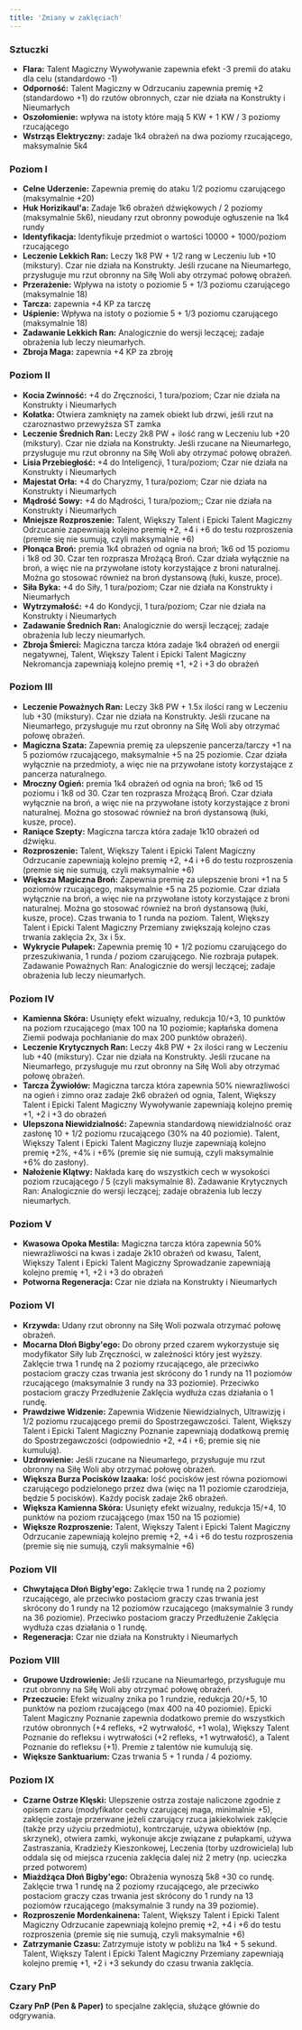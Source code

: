 ```yaml
---
title: 'Zmiany w zaklęciach'
---
```



### Sztuczki
- **Flara:** Talent Magiczny Wywoływanie zapewnia efekt -3 premii do ataku dla celu (standardowo -1)
- **Odporność:** Talent Magiczny w Odrzucaniu zapewnia premię +2 (standardowo +1) do rzutów obronnych, czar nie działa na Konstrukty i Nieumarłych
- **Oszołomienie:** wpływa na istoty które mają 5 KW + 1 KW / 3 poziomy rzucającego
- **Wstrząs Elektryczny:** zadaje 1k4 obrażeń na dwa poziomy rzucającego, maksymalnie 5k4

### Poziom I
- **Celne Uderzenie:** Zapewnia premię do ataku 1/2 poziomu czarującego (maksymalnie +20)
- **Huk Horizikaul'a:** Zadaje 1k6 obrażeń dźwiękowych / 2 poziomy (maksymalnie 5k6), nieudany rzut obronny powoduje ogłuszenie na 1k4 rundy
- **Identyfikacja:** Identyfikuje przedmiot o wartości 10000 + 1000/poziom rzucającego
- **Leczenie Lekkich Ran:** Leczy 1k8 PW + 1/2 rang w Leczeniu lub +10 (mikstury). Czar nie działa na Konstrukty. Jeśli rzucane na Nieumarłego, przysługuje mu rzut obronny na Siłę Woli aby otrzymać połowę obrażeń.
- **Przerażenie:** Wpływa na istoty o poziomie 5 + 1/3 poziomu czarującego (maksymalnie 18)
- **Tarcza:** zapewnia +4 KP za tarczę
- **Uśpienie:** Wpływa na istoty o poziomie 5 + 1/3 poziomu czarującego (maksymalnie 18)
- **Zadawanie Lekkich Ran:** Analogicznie do wersji leczącej; zadaje obrażenia lub leczy nieumarłych.
- **Zbroja Maga:** zapewnia +4 KP za zbroję

### Poziom II
- **Kocia Zwinność:** +4 do Zręczności, 1 tura/poziom; Czar nie działa na Konstrukty i Nieumarłych
- **Kołatka:** Otwiera zamknięty na zamek obiekt lub drzwi, jeśli rzut na czaroznastwo przewyższa ST zamka
- **Leczenie Średnich Ran:** Leczy 2k8 PW + ilość rang w Leczeniu lub +20 (mikstury). Czar nie działa na Konstrukty. Jeśli rzucane na Nieumarłego, przysługuje mu rzut obronny na Siłę Woli aby otrzymać połowę obrażeń.
- **Lisia Przebiegłość:** +4 do Inteligencji, 1 tura/poziom; Czar nie działa na Konstrukty i Nieumarłych
- **Majestat Orła:** +4 do Charyzmy, 1 tura/poziom; Czar nie działa na Konstrukty i Nieumarłych
- **Mądrość Sowy:** +4 do Mądrości, 1 tura/poziom;; Czar nie działa na Konstrukty i Nieumarłych
- **Mniejsze Rozproszenie:** Talent, Większy Talent i Epicki Talent Magiczny Odrzucanie zapewniają kolejno premię +2, +4 i +6 do testu rozproszenia (premie się nie sumują, czyli maksymalnie +6)
- **Płonąca Broń:** premia 1k4 obrażeń od ognia na broń; 1k6 od 15 poziomu i 1k8 od 30. Czar ten rozprasza Mrożącą Broń. Czar działa wyłącznie na broń, a więc nie na przywołane istoty korzystające z broni naturalnej. Można go stosować również na broń dystansową (łuki, kusze, proce).
- **Siła Byka:** +4 do Siły, 1 tura/poziom; Czar nie działa na Konstrukty i Nieumarłych
- **Wytrzymałość:** +4 do Kondycji, 1 tura/poziom; Czar nie działa na Konstrukty i Nieumarłych
- **Zadawanie Średnich Ran:** Analogicznie do wersji leczącej; zadaje obrażenia lub leczy nieumarłych.
- **Zbroja Śmierci:** Magiczna tarcza która zadaje 1k4 obrażeń od energii negatywnej, Talent, Większy Talent i Epicki Talent Magiczny Nekromancja zapewniają kolejno premię +1, +2 i +3 do obrażeń

### Poziom III
- **Leczenie Poważnych Ran:** Leczy 3k8 PW + 1.5x ilości rang w Leczeniu lub +30 (mikstury). Czar nie działa na Konstrukty. Jeśli rzucane na Nieumarłego, przysługuje mu rzut obronny na Siłę Woli aby otrzymać połowę obrażeń.
- **Magiczna Szata:** Zapewnia premię za ulepszenie pancerza/tarczy +1 na 5 poziomów rzucającego, maksymalnie +5 na 25 poziomie. Czar działa wyłącznie na przedmioty, a więc nie na przywołane istoty korzystające z pancerza naturalnego.
- **Mroczny Ogień:** premia 1k4 obrażeń od ognia na broń; 1k6 od 15 poziomu i 1k8 od 30. Czar ten rozprasza Mrożącą Broń. Czar działa wyłącznie na broń, a więc nie na przywołane istoty korzystające z broni naturalnej. Można go stosować również na broń dystansową (łuki, kusze, proce).
- **Raniące Szepty:** Magiczna tarcza która zadaje 1k10 obrażeń od dźwięku.
- **Rozproszenie:** Talent, Większy Talent i Epicki Talent Magiczny Odrzucanie zapewniają kolejno premię +2, +4 i +6 do testu rozproszenia (premie się nie sumują, czyli maksymalnie +6)
- **Większa Magiczna Broń:** Zapewnia premię za ulepszenie broni +1 na 5 poziomów rzucającego, maksymalnie +5 na 25 poziomie. Czar działa wyłącznie na broń, a więc nie na przywołane istoty korzystające z broni naturalnej. Można go stosować również na broń dystansową (łuki, kusze, proce). Czas trwania to 1 runda na poziom. Talent, Większy Talent i Epicki Talent Magiczny Przemiany zwiększają kolejno czas trwania zaklęcia 2x, 3x i 5x.
- **Wykrycie Pułapek:** Zapewnia premię 10 + 1/2 poziomu czarującego do przeszukiwania, 1 runda / poziom czarującego. Nie rozbraja pułapek.
Zadawanie Poważnych Ran: Analogicznie do wersji leczącej; zadaje obrażenia lub leczy nieumarłych.

### Poziom IV
- **Kamienna Skóra:** Usunięty efekt wizualny, redukcja 10/+3, 10 punktów na poziom rzucającego (max 100 na 10 poziomie; kapłańska domena Ziemii podwaja pochłanianie do max 200 punktów obrażeń).
- **Leczenie Krytycznych Ran:** Leczy 4k8 PW + 2x ilości rang w Leczeniu lub +40 (mikstury). Czar nie działa na Konstrukty. Jeśli rzucane na Nieumarłego, przysługuje mu rzut obronny na Siłę Woli aby otrzymać połowę obrażeń.
- **Tarcza Żywiołów:** Magiczna tarcza która zapewnia 50% niewrażliwości na ogień i zimno oraz zadaje 2k6 obrażeń od ognia, Talent, Większy Talent i Epicki Talent Magiczny Wywoływanie zapewniają kolejno premię +1, +2 i +3 do obrażeń
- **Ulepszona Niewidzialność:** Zapewnia standardową niewidzialność oraz zasłonę 10 + 1/2 poziomu rzucającego (30% na 40 poziomie). Talent, Większy Talent i Epicki Talent Magiczny Iluzje zapewniają kolejno premię +2%, +4% i +6% (premie się nie sumują, czyli maksymalnie +6% do zasłony).
- **Nałożenie Klątwy:** Nakłada karę do wszystkich cech w wysokości poziom rzucającego / 5 (czyli maksymalnie 8).
Zadawanie Krytycznych Ran: Analogicznie do wersji leczącej; zadaje obrażenia lub leczy nieumarłych.

### Poziom V
- **Kwasowa Opoka Mestila:** Magiczna tarcza która zapewnia 50% niewrażliwości na kwas i zadaje 2k10 obrażeń od kwasu, Talent, Większy Talent i Epicki Talent Magiczny Sprowadzanie zapewniają kolejno premię +1, +2 i +3 do obrażeń
- **Potworna Regeneracja:** Czar nie działa na Konstrukty i Nieumarłych

### Poziom VI
- **Krzywda:** Udany rzut obronny na Siłę Woli pozwala otrzymać połowę obrażeń.
- **Mocarna Dłoń Bigby'ego:** Do obrony przed czarem wykorzystuje się modyfikator Siły lub Zręczności, w zależności który jest wyższy. Zaklęcie trwa 1 rundę na 2 poziomy rzucającego, ale przeciwko postaciom graczy czas trwania jest skrócony do 1 rundy na 11 poziomów rzucającego (maksymalnie 3 rundy na 33 poziomie). Przeciwko postaciom graczy Przedłużenie Zaklęcia wydłuża czas działania o 1 rundę.
- **Prawdziwe Widzenie:** Zapewnia Widzenie Niewidzialnych, Ultrawizję i 1/2 poziomu rzucającego premii do Spostrzegawczości. Talent, Większy Talent i Epicki Talent Magiczny Poznanie zapewniają dodatkową premię do Spostrzegawczości (odpowiednio +2, +4 i +6; premie się nie kumulują).
- **Uzdrowienie:** Jeśli rzucane na Nieumarłego, przysługuje mu rzut obronny na Siłę Woli aby otrzymać połowę obrażeń.
- **Większa Burza Pocisków Izaaka:** Iość pocisków jest równa poziomowi czarującego podzielonego przez dwa (więc na 11 poziomie czarodzieja, będzie 5 pocisków). Każdy pocisk zadaje 2k6 obrażeń.
- **Większa Kamienna Skóra:** Usunięty efekt wizualny, redukcja 15/+4, 10 punktów na poziom rzucającego (max 150 na 15 poziomie)
- **Większe Rozproszenie:** Talent, Większy Talent i Epicki Talent Magiczny Odrzucanie zapewniają kolejno premię +2, +4 i +6 do testu rozproszenia (premie się nie sumują, czyli maksymalnie +6)

### Poziom VII
- **Chwytająca Dłoń Bigby'ego:** Zaklęcie trwa 1 rundę na 2 poziomy rzucającego, ale przeciwko postaciom graczy czas trwania jest skrócony do 1 rundy na 12 poziomów rzucającego (maksymalnie 3 rundy na 36 poziomie). Przeciwko postaciom graczy Przedłużenie Zaklęcia wydłuża czas działania o 1 rundę.
- **Regeneracja:** Czar nie działa na Konstrukty i Nieumarłych

### Poziom VIII
- **Grupowe Uzdrowienie:** Jeśli rzucane na Nieumarłego, przysługuje mu rzut obronny na Siłę Woli aby otrzymać połowę obrażeń.
- **Przeczucie:** Efekt wizualny znika po 1 rundzie, redukcja 20/+5, 10 punktów na poziom rzucającego (max 400 na 40 poziomie). Epicki Talent Magiczny Poznanie zapewnia dodatkowo premie do wszystkich rzutów obronnych (+4 refleks, +2 wytrwałość, +1 wola), Większy Talent Poznanie do refleksu i wytrwałości (+2 refleks, +1 wytrwałość), a Talent Poznanie do refleksu (+1). Premie z talentów nie kumulują się.
- **Większe Sanktuarium:** Czas trwania 5 + 1 runda / 4 poziomy.

### Poziom IX
- **Czarne Ostrze Klęski:** Ulepszenie ostrza zostaje naliczone zgodnie z opisem czaru (modyfikator cechy czarującej maga, minimalnie +5), zaklęcie zostaje przerwane jeżeli czarujący rzuca jakiekolwiek zaklęcie (także przy użyciu przedmiotu), kontrczaruje, używa obiektów (np. skrzynek), otwiera zamki, wykonuje akcje związane z pułapkami, używa Zastraszania, Kradzieży Kieszonkowej, Leczenia (torby uzdrowiciela) lub oddala się od miejsca rzucenia zaklęcia dalej niż 2 metry (np. ucieczka przed potworem)
- **Miażdżąca Dłoń Bigby'ego:** Obrażenia wynoszą 5k8 +30 co rundę. Zaklęcie trwa 1 rundę na 2 poziomy rzucającego, ale przeciwko postaciom graczy czas trwania jest skrócony do 1 rundy na 13 poziomów rzucającego (maksymalnie 3 rundy na 39 poziomie).
- **Rozproszenie Mordenkainena:** Talent, Większy Talent i Epicki Talent Magiczny Odrzucanie zapewniają kolejno premię +2, +4 i +6 do testu rozproszenia (premie się nie sumują, czyli maksymalnie +6)
- **Zatrzymanie Czasu:** Zatrzymuje istoty w pobliżu na 1k4 + 5 sekund. Talent, Większy Talent i Epicki Talent Magiczny Przemiany zapewniają kolejno premię +1, +2 i +3 sekundy do czasu trwania zaklęcia.

### Czary PnP
**Czary PnP (Pen & Paper)** to specjalne zaklęcia, służące głównie do odgrywania.